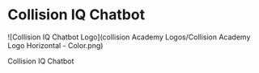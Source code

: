 # Collision IQ Chatbot

![Collision IQ Chatbot Logo](collision Academy Logos/Collision Academy Logo Horizontal - Color.png)

Collision IQ Chatbot